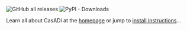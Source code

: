 ![GitHub all releases](https://img.shields.io/github/downloads/casadi/casadi/total?label=github%20downloads)
![PyPI - Downloads](https://img.shields.io/pypi/dm/casadi?label=pypi%20downloads)


Learn all about CasADi at the [homepage](http://casadi.org) or jump to [install instructions](http://install.casadi.org)...
